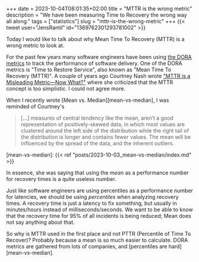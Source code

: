 +++ 
date = 2023-10-04T08:01:35+02:00
title = "MTTR is the wrong metric"
description = "We have been measuring Time to Recovery the wrong way all along."
tags = ["statistics"]
slug = "mttr-is-the-wrong-metric"
+++
{{< tweet user="JensRantil" id="1369762301293781002" >}}

Today I would like to talk about why Mean Time To Recovery (MTTR) is a wrong
metric to look at.

For the past few years many software engineers have been using [the DORA
metrics][dora] to track the performance of software delivery. One of the DORA
metrics is "Time to Restore Service", also known as "Mean Time To Recovery
(MTTR)". A couple of years ago Courtney Nash wrote ["MTTR is a Misleading
Metric—Now What?"][now-what] where she criticized that the MTTR concept is too
simplistic. I could not agree more.

[dora]: https://cloud.google.com/blog/products/devops-sre/using-the-four-keys-to-measure-your-devops-performance
[now-what]: https://www.verica.io/blog/mttr-is-a-misleading-metric-now-what/

When I recently wrote [Mean vs. Median][mean-vs-median], I was reminded of
Courtney's

> [...] measures of central tendency like the mean, aren’t a good
> representation of positively-skewed data, in which most values are clustered
> around the left side of the distribution while the right tail of the
> distribution is longer and contains fewer values. The mean will be influenced
> by the spread of the data, and the inherent outliers.

[mean-vs-median]: {{< ref "posts/2023-10-03_mean-vs-median/index.md" >}}

In essence, she was saying that using the _mean_ as a performance number for
recovery times is a quite useless number.

Just like software engineers are using percentiles as a performance number for
latencies, we should be using _percentiles_ when analyzing recovery times. A
recovery time is just a latency to fix something, but usually in minutes/hours
instead of milliseconds/seconds.  We want to be able to know that the recovery
time for 95% of all incidents is being reduced; Mean does not say anything
about that.

So why is MTTR used in the first place and not PTTR (Percentile of Time To
Recover)? Probably because a mean is so much easier to calculate. DORA metrics
are gathered from lots of companies, and [percentiles are
hard][mean-vs-median].
